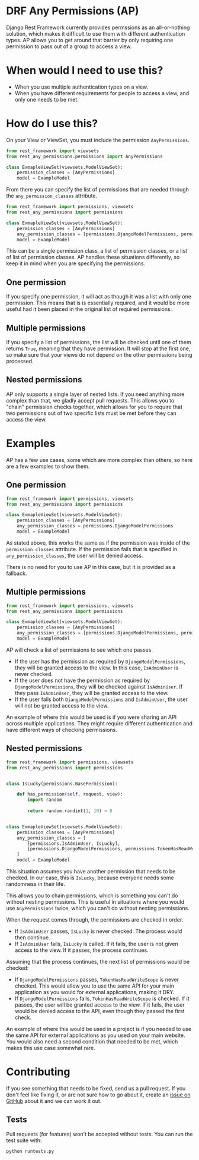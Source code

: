 DRF Any Permissions (AP)
========================

Django Rest Framework currently provides permssions as an all-or-nothing solution, which makes it difficult to use them with different authentication types.  AP allows you to get around that barrier by only requiring one permission to pass out of a group to access a view.

When would I need to use this?
==============================
* When you use multiple authentication types on a view.
* When you have different requirements for people to access a view, and only one needs to be met.

How do I use this?
==================
On your View or ViewSet, you must include the permission `AnyPermissions`.

```python
from rest_framework import viewsets
from rest_any_permissions.permissions import AnyPermissions

class ExmapleViewSet(viewsets.ModelViewSet):
    permission_classes = [AnyPermissions]
    model = ExampleModel
```

From there you can specify the list of permissions that are needed through the `any_permission_classes` attribute.

```python
from rest_framework import permissions, viewsets
from rest_any_permissions import permissions

class ExmapleViewSet(viewsets.ModelViewSet):
    permission_classes = [AnyPermissions]
    any_permission_classes = [permissions.DjangoModelPermissions, permissions.IsAdminUser]
    model = ExampleModel
```

This can be a single permission class, a list of permission classes, or a list of list of permission classes.  AP handles these situations differently, so keep it in mind when you are specifying the permissions.

One permission
--------------
If you specify one permission, it will act as though it was a list with only one permission.  This means that is is essentially required, and it would be more useful had it been placed in the original list of required permissions.

Multiple permissions
---------------------
If you specify a list of permissions, the list will be checked until one of them returns `True`, meaning that they have permission.  It will stop at the first one, so make sure that your views do not depend on the other permissions being processed.

Nested permissions
-----------------------------
AP only supports a single layer of nested lists.  If you need anything more complex than that, we gladly accept pull requests.  This allows you to "chain" permission checks together, which allows for you to require that two permissions out of two specific lists must be met before they can access the view.

Examples
========

AP has a few use cases, some which are more complex than others, so here are a few examples to show them.

One permission
--------------

```python
from rest_framework import permissions, viewsets
from rest_any_permissions import permissions

class ExmapleViewSet(viewsets.ModelViewSet):
    permission_classes = [AnyPermissions]
    any_permission_classes = permissions.DjangoModelPermissions
    model = ExampleModel
```

As stated above, this works the same as if the permission was inside of the `permission_classes` attribute.  If the permission fails that is specified in `any_permission_classes`, the user will be denied access.

There is no need for you to use AP in this case, but it is provided as a fallback.

Multiple permissions
--------------------

```python
from rest_framework import permissions, viewsets
from rest_any_permissions import permissions

class ExmapleViewSet(viewsets.ModelViewSet):
    permission_classes = [AnyPermissions]
    any_permission_classes = [permissions.DjangoModelPermissions, permissions.IsAdminUser]
    model = ExampleModel
```

AP will check a list of permissions to see which one passes.

* If the user has the permission as required by `DjangoModelPermissions`, they will be granted access to the view.  In this case, `IsAdminUser` is never checked.
* If the user does not have the permission as required by `DjangoModelPermissions`, they will be checked against `IsAdminUser`.  If they pass `IsAdminUser`, they will be granted access to the view.
* If the user fails both `DjangoModelPermissions` and `IsAdminUser`, the user will not be granted access to the view.

An example of where this would be used is if you were sharing an API across multiple applications.  They might require different authentication and have different ways of checking permissions.

Nested permissions
------------------

```python
from rest_framework import permissions, viewsets
from rest_any_permissions import permissions


class IsLucky(permissions.BasePermission):

    def has_permission(self, request, view):
        import random
        
        return random.randint(1, 10) > 8


class ExmapleViewSet(viewsets.ModelViewSet):
    permission_classes = [AnyPermissions]
    any_permission_classes = [
        [permissions.IsAdminUser, IsLucky],
        [permissions.DjangoModelPermissions, permissions.TokenHasReadWriteScope],
    ]
    model = ExampleModel
```

This situation assumes you have another permission that needs to be checked.  In our case, this is `IsLucky`, because everyone needs some randomness in their life.

This allows you to chain permissions, which is something you can't do without nesting permissions.  This is useful in situations where you would use `AnyPermissions` twice, which you can't do without nesting permissions.

When the request comes through, the permissions are checked in order.

* If `IsAdminUser` passes, `IsLucky` is never checked.  The process would then continue.
* If `IsAdminUser` fails, `IsLucky` is called.  If it fails, the user is not given access to the view.  If it passes, the process continues.

Assuming that the process continues, the next list of permissions would be checked:

* If `DjangoModelPermissions` passes, `TokenHasReadWriteScope` is never checked.  This would allow you to use the same API for your main application as you would for external applications, making it DRY.
* If `DjangoModelPermissions` fails, `TokenHasReadWriteScope` is checked.  If it passes, the user will be granted access to the view.  If it fails, the user would be denied access to the API, even though they passed the first check.

An example of where this would be used in a project is if you needed to use the same API for external applications as you used on your main website.  You would also need a second condition that needed to be met, which makes this use case somewhat rare.

Contributing
============
If you see something that needs to be fixed, send us a pull request.  If you don't feel like fixing it, or are not sure how to go about it, create an [issue on GitHub](https://github.com/kevin-brown/drf-any-permissions/issues) about it and we can work it out.

Tests
-----
Pull requests (for features) won't be accepted without tests.  You can run the test suite with:
```
python runtests.py
```